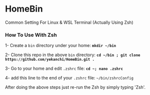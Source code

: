 # HomeBin
Common Setting For Linux &amp; WSL Terminal (Actually Using Zsh)

### How To Use With Zsh


1- Create a `bin` directory under your home: **`mkdir ~/bin`**<br /> 

2- Clone this repo in the above `bin` directory: **`cd ~/bin ; git clone https://github.com/yekanchi/HomeBin.git .`**<br />

3- Go to your home and edit `.zshrc` file: **`cd ~; nano .zshrc`**

4- add this line to the end of your `.zshrc` file: `~/bin/zshrcConfig`



After doing the above steps just re-run the Zsh by simply typing 'Zsh'.
